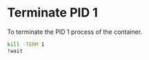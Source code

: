 
# Terminate PID 1

To terminate the PID 1 process of the container.

```bash
kill -TERM 1
!wait
```